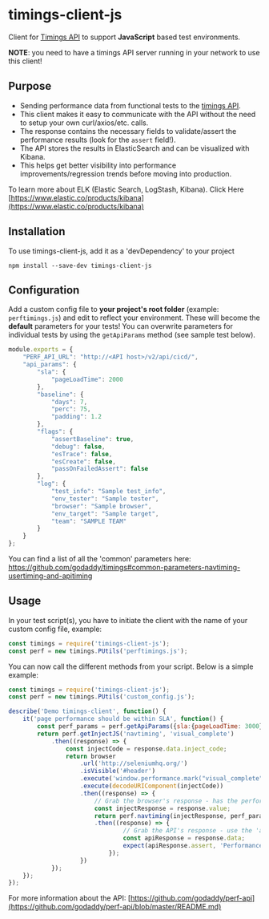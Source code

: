 # timings-client-js

Client for [Timings API](https://www.github.com/godaddy/timings) to support **JavaScript** based test environments.  

**NOTE**: you need to have a timings API server running in your network to use this client!

## Purpose

- Sending performance data from functional tests to the [timings API](https://www.github.com/godaddy/timings).
- This client makes it easy to communicate with the API without the need to setup your own curl/axios/etc. calls.
- The response contains the necessary fields to validate/assert the performance results (look for the `assert` field!).
- The API stores the results in ElasticSearch and can be visualized with Kibana.
- This helps get better visibility into performance improvements/regression trends before moving into production.

To learn more about ELK (Elastic Search, LogStash, Kibana). Click Here [https://www.elastic.co/products/kibana](https://www.elastic.co/products/kibana)

## Installation

To use timings-client-js, add it as a 'devDependency' to your project

```shell
npm install --save-dev timings-client-js
```

## Configuration

Add a custom config file to **your project's root folder** (example: `perftimings.js`) and edit to reflect your environment. These will become the **default** parameters for your tests! You can overwrite parameters for individual tests by using the `getApiParams` method (see sample test below).

```javascript
module.exports = {
    "PERF_API_URL": "http://<API host>/v2/api/cicd/",
    "api_params": {
        "sla": {
            "pageLoadTime": 2000
        },
        "baseline": {
            "days": 7,
            "perc": 75,
            "padding": 1.2
        },
        "flags": {
            "assertBaseline": true,
            "debug": false,
            "esTrace": false,
            "esCreate": false,
            "passOnFailedAssert": false
        },
        "log": {
            "test_info": "Sample test_info",
            "env_tester": "Sample tester",
            "browser": "Sample browser",
            "env_target": "Sample target",
            "team": "SAMPLE TEAM"
        }
    }
};
```

You can find a list of all the 'common' parameters here: https://github.com/godaddy/timings#common-parameters-navtiming-usertiming-and-apitiming


## Usage

In your test script(s), you have to initiate the client with the name of your custom config file, example:

```javascript
const timings = require('timings-client-js');
const perf = new timings.PUtils('perftimings.js');
```

You can now call the different methods from your script. Below is a simple example:

```javascript
const timings = require('timings-client-js');
const perf = new timings.PUtils('custom_config.js');

describe('Demo timings-client', function() {
    it('page performance should be within SLA', function() {
        const perf_params = perf.getApiParams({sla:{pageLoadTime: 3000}, debug: true});
        return perf.getInjectJS('navtiming', 'visual_complete')
            .then((response) => {
                const injectCode = response.data.inject_code;
                return browser
                    .url('http://seleniumhq.org/')
                    .isVisible('#header')
                    .execute('window.performance.mark("visual_complete");')
                    .execute(decodeURIComponent(injectCode))
                    .then((response) => {
                        // Grab the browser's response - has the performance data!
                        const injectResponse = response.value;
                        return perf.navtiming(injectResponse, perf_params)
                        .then((response) => {
                                // Grab the API's response - use the 'assert' field to validate!
                                const apiResponse = response.data;
                                expect(apiResponse.assert, 'Performance failed! assert field is False').to.be.true;
                            });
                    })
            });
    });
});
```

For more information about the API: [https://github.com/godaddy/perf-api](https://github.com/godaddy/perf-api/blob/master/README.md)
